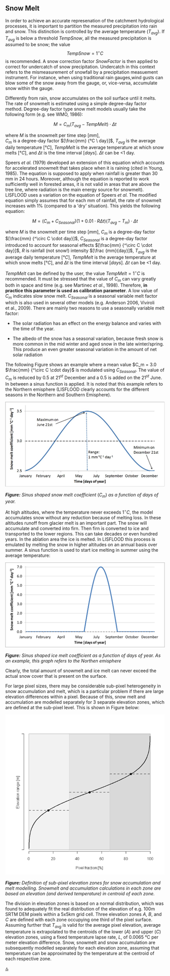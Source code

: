 ## Snow Melt

In order to achieve an accurate represenation of the catchment hydrological processes, it is important to partition the measured precipitation into rain and snow. This distinction is controlled by the average temperature ($T_{avg}$). If $T_{avg}$ is below a threshold $TempSnow$, all the measured precipitation is assumed to be snow; the value $$TempSnow = 1^\circ C$$ is recommended. A snow correction factor $SnowFactor$ is then applied to correct for undercatch of snow precipitation. Undercatch in this context refers to the mismeasurement of snowfall by a precipitation measuement instrument. For instance, when using traditional rain gauges,wind gusts can blow some of the snow away from the gauge, or, vice-versa, accumulate snow within the gauge. 

Differently from rain, snow accumulates on the soil surface until it melts. The rate of snowmelt is estimated using a simple degree-day factor method. Degree-day factor type snow melt models usually take the following form (e.g. see WMO, 1986):

$$
M = {C_m}({T_{avg}} - {TempMelt}) \cdot \Delta t
$$

where 
   *M* is the snowmelt per time step $[mm]$,  
   $C_m$ is a degree-day factor $[\frac{mm} {°C \ day}]$,
   $T_{avg}$ is the average daily temperature $[°C]$, 
   $TempMelt$ is the average temperature at which snow melts $[°C]$, and
   $\Delta t$ is the time interval $[days]$. $\Delta t$ can be <1 day.

Speers *et al.* (1979) developed an extension of this equation which accounts for accelerated snowmelt that takes place when it is raining (cited in Young, 1985). The equation is supposed to apply when rainfall is greater than 30 mm in 24 hours. Moreover, although the equation is reported to work sufficiently well in forested areas, it is not valid in areas that are above the tree line, where  radiation is the main energy source for snowmelt). LISFLOOD uses a variation on the equation of Speers *et  al.* The modified equation simply assumes that for each mm of rainfall, the rate of snowmelt increases with 1% (compared to a 'dry' situation). This yields the following equation:

$$
M = ({C_m} + C_{Seasonal})(1 + 0.01 \cdot R\Delta t)(T_{avg} - T_m) \cdot \Delta t
$$

where 
   *M* is the snowmelt per time step $[mm]$, 
   $C_m$ is a degree-day factor $[\frac{mm} {^\circ C \cdot day}]$, 
   $C_{Seasonal}$ is a degree-day factor introduced to account for seasonal effects $[\frac{mm} {^\circ C \cdot day}]$, 
   *R* is rainfall (not snow!) intensity $[\frac {mm}{day}]$,
   $T_{avg}$ is the average daily temperature $[°C]$, 
   $TempMelt$ is the average temperature at which snow melts $[°C]$, and
   $\Delta t$ is the time interval $[days]$. $\Delta t$ can be <1 day.

$TempMelt$ can be defined by the user, the value $TempMelt = 1^\circ C$ is recommended.
It must be stressed that the value of $C_m$ can vary greatly both in space and time (e.g. see Martinec *et al*., 1998). Therefore, __in practice this parameter is used as calibration parameter__. A low value of $C_m$ indicates slow snow melt. $C_{Seasonal}$ is a seasonal variable melt factor which is also used in several other models (e.g. Anderson 2006, Viviroli et al., 2009). There are mainly two reasons to use a seasonally variable melt factor:

-   The solar radiation has an effect on the energy balance and varies with the time of the year.

-   The albedo of the snow has a seasonal variation, because fresh snow is more common in the mid winter and aged snow in the late winter/spring. This produce an even greater seasonal variation in
    the amount of net solar radiation

The following Figure shows an example where a mean value $C_m = 3.0 $\frac{mm} {^\circ C \cdot day}$ is modulated using $C_{Seasonal}$. The value of $C_m$ is reduced by 0.5 at $21^{st}$ December and a 0.5 is added on the $21^{st}$ June. In between a sinus function is applied. It is noted that this example refers to the Northern emisphere (LISFLOOD clearly accounts for the different seasons in the Northern and Southern Emisphere).

![snow melt coefficient](../media/image7.jpg) 

***Figure:** Sinus shaped snow melt coefficient* ($C_m$) *as a function of days of year.*


At high altitudes, where the temperature never exceeds $1^\circ C$, the model accumulates snow without any reduction because of melting loss. In these altitudes runoff from glacier melt is an important part. The snow will accumulate and converted into firn. Then firn is converted to ice and transported to the lower regions. This can take decades or even hundred years. In the ablation area the ice is melted. In LISFLOOD this process is emulated by melting the snow in higher altitudes on an annual basis over summer. A sinus function is used to start ice melting in summer using the average temperature:

![ice melt coefficient](../media/image8.png) 

***Figure:*** *Sinus shaped ice melt coefficient as a function of days of year. As an example, this graph refers to the Northen emisphere*


Clearly, the total amount of snowmelt and ice melt can never exceed the actual snow cover that is present on the surface.

For large pixel sizes, there may be considerable sub-pixel heterogeneity in snow accumulation and melt, which is a particular problem if there are large elevation differences within a pixel. Because of this, snow melt and accumulation are modelled separately for 3 separate elevation zones, which are defined at the sub-pixel level. This is shown in Figure below:

![snow accumulation and melt modelling](../media/image10.png) 

***Figure:** Definition of sub-pixel elevation zones for snow accumulation and melt modelling. Snowmelt and accumulation calculations in each zone are based on elevation (and derived temperature) in centroid of each zone.*


The division in elevation zones is based on a normal distribution, which was found to adequately fit the real distribution of the elevation of e.g. 100m SRTM DEM pixels within a 5x5km grid cell. Three elevation zones *A*, *B*, and *C* are defined with each zone occupying one third of the pixel surface. Assuming further that $T_{avg}$ is valid for the average pixel elevation, average temperature is extrapolated to the centroids of the lower (*A*) and upper (*C*) elevation zones, using a fixed temperature lapse rate, *L*, of  0.0065 °C per meter elevation difference. Snow, snowmelt and snow accumulation are subsequently modelled separately for each elevation zone, assuming that temperature can be approximated by the temperature at the centroid of each respective zone.


[🔝](#top)
